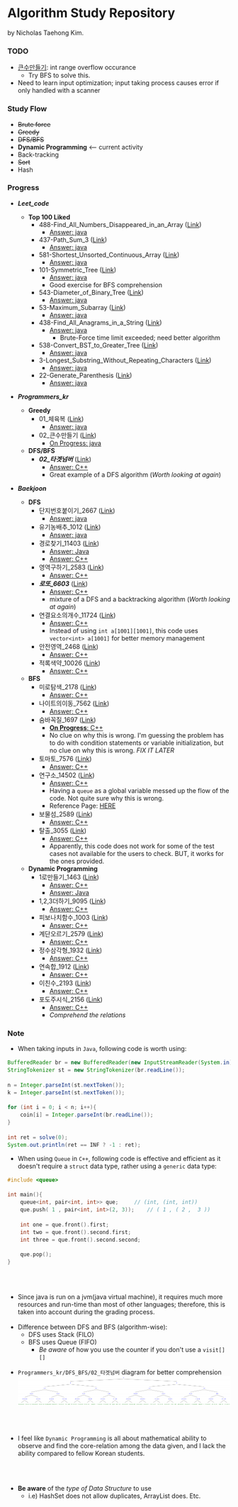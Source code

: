 # Algorithm Study Repository

by Nicholas Taehong Kim.

### TODO

- [큰수만들기](https://github.com/rlaxoghd94/Algorithm_Study/blob/master/Programmers_kr/Greedy/02_%ED%81%B0%EC%88%98%EB%A7%8C%EB%93%A4%EA%B8%B0/Main.java): int range overflow occurance
	- Try BFS to solve this.
- Need to learn input optimization; input taking process causes error if only handled with a scanner

### Study Flow

- ~~Brute force~~
- ~~Greedy~~
- ~~DFS/BFS~~
- **Dynamic Programming** <-- current activity
- Back-tracking
- ~~Sort~~
- Hash

### Progress

- ***Leet_code***
	- **Top 100 Liked**
		- 488-Find_All_Numbers_Disappeared_in_an_Array ([Link](https://leetcode.com/problems/find-all-numbers-disappeared-in-an-array/))
			- [Answer: java](https://github.com/rlaxoghd94/Algorithm_Study/blob/master/Leet_code/Top_100_Liked/448.java)
		- 437-Path_Sum_3 ([Link](https://leetcode.com/problems/path-sum-iii/))
			- [Answer: java](https://github.com/rlaxoghd94/Algorithm_Study/blob/master/Leet_code/Top_100_Liked/437.java)
		- 581-Shortest_Unsorted_Continuous_Array ([Link](https://leetcode.com/problems/shortest-unsorted-continuous-subarray/))
			- [Answer: java](https://github.com/rlaxoghd94/Algorithm_Study/blob/master/Leet_code/Top_100_Liked/581.java)
		- 101-Symmetric_Tree ([Link](https://leetcode.com/problems/symmetric-tree/))
			- [Answer: java](https://github.com/rlaxoghd94/Algorithm_Study/blob/master/Leet_code/Top_100_Liked/101.java)
			- Good exercise for BFS comprehension
		- 543-Diameter_of_Binary_Tree ([Link](https://leetcode.com/problems/diameter-of-binary-tree/))
			- [Answer: java](https://github.com/rlaxoghd94/Algorithm_Study/blob/master/Leet_code/Top_100_Liked/543.java)
		- 53-Maximum_Subarray ([Link](https://leetcode.com/problems/maximum-subarray/))
			- [Answer: java](https://github.com/rlaxoghd94/Algorithm_Study/blob/master/Leet_code/Top_100_Liked/53.java)
		- 438-Find_All_Anagrams_in_a_String ([Link](https://leetcode.com/problems/find-all-anagrams-in-a-string/))
			- [Answer: java](https://github.com/rlaxoghd94/Algorithm_Study/blob/master/Leet_code/Top_100_Liked/438.java)
				- Brute-Force time limit exceeded; need better algorithm
		- 538-Convert_BST_to_Greater_Tree ([Link](https://leetcode.com/problems/convert-bst-to-greater-tree/))
			- [Answer: java](https://github.com/rlaxoghd94/Algorithm_Study/blob/master/Leet_code/Top_100_Liked/538.java)
		- 3-Longest_Substring_Without_Repeating_Characters ([Link](https://leetcode.com/problems/longest-substring-without-repeating-characters/))
			- [Answer: java](https://github.com/rlaxoghd94/Algorithm_Study/blob/master/Leet_code/Top_100_Liked/Medium/3.java)
		- 22-Generate_Parenthesis ([Link](https://leetcode.com/problems/generate-parenthesis/))
			- [Answer: java](https://github.com/rlaxoghd94/Algorithm_Study/blob/master/Leet_code/Top_100_Liked/Medium/22.java)

- ***Programmers_kr***
	- **Greedy**
		- 01_체육복 ([Link](https://programmers.co.kr/learn/courses/30/lessons/42862))
			- [Answer: java](https://github.com/rlaxoghd94/Algorithm_Study/blob/master/Programmers_kr/Greedy/01_%EC%B2%B4%EC%9C%A1%EB%B3%B5/Main.java)
		- 02_큰수만들기 ([Link](https://programmers.co.kr/learn/courses/30/lessons/42883))
			- [On Progress: java](https://github.com/rlaxoghd94/Algorithm_Study/blob/master/Programmers_kr/Greedy/02_%ED%81%B0%EC%88%98%EB%A7%8C%EB%93%A4%EA%B8%B0/Main.java)
	- **DFS/BFS**
		- ***02_타겟넘버*** ([Link](https://programmers.co.kr/learn/courses/30/lessons/43165))
			- [Answer: C++](https://github.com/rlaxoghd94/Algorithm_Study/blob/master/Programmers_kr/DFS_BFS/02_%ED%83%80%EA%B2%9F%EB%84%98%EB%B2%84/Main.cpp)
			- Great example of a DFS algorithm (*Worth looking at again*)

- ***Baekjoon***
	- **DFS**
		- 단지번호붙이기_2667 ([Link](https://www.acmicpc.net/problem/2667))
			- [Answer: java](https://github.com/rlaxoghd94/Algorithm_Study/blob/master/Baekjoon/DFS/2667.java)
		- 유기농배추_1012 ([Link](https://www.acmicpc.net/problem/1012))
			- [Answer: java](https://github.com/rlaxoghd94/Algorithm_Study/blob/master/Baekjoon/DFS/1012.java)
		- 경로찾기_11403 ([Link](https://www.acmicpc.net/problem/11403))
			- [Answer: Java](https://github.com/rlaxoghd94/Algorithm_Study/blob/master/Baekjoon/DFS/11403.java)
			- [Answer: C++](https://github.com/rlaxoghd94/Algorithm_Study/blob/master/Baekjoon/DFS/11403.cpp)
		- 영역구하기_2583 ([Link](https://www.acmicpc.net/problem/2583))
			- [Answer: C++](https://github.com/rlaxoghd94/Algorithm_Study/blob/master/Baekjoon/DFS/2583.cpp)
		- ***로또_6603*** ([Link](https://www.acmicpc.net/problem/6603))
			- [Answer: C++](https://github.com/rlaxoghd94/Algorithm_Study/blob/master/Baekjoon/DFS/6603.cpp)
			- mixture of a DFS and a backtracking algorithm (*Worth looking at again*)
		- 연결요소의개수_11724 ([Link](https://www.acmicpc.net/problem/11724))
			- [Answer: C++](https://github.com/rlaxoghd94/Algorithm_Study/blob/master/Baekjoon/DFS/11724.cpp)
			- Instead of using `int a[1001][1001]`, this code uses `vector<int> a[1001]` for better memory management
		- 안전영역_2468 ([Link](https://www.acmicpc.net/problem/2468))
			- [Answer: C++](https://github.com/rlaxoghd94/Algorithm_Study/blob/master/Baekjoon/DFS/2468.cpp)
		- 적록색약_10026 ([Link](https://www.acmicpc.net/problem/10026))
			- [Answer: C++](https://github.com/rlaxoghd94/Algorithm_Study/blob/master/Baekjoon/DFS/10026.cpp)
	- **BFS**
		- 미로탐색_2178 ([Link](https://www.acmicpc.net/problem/2178))
			- [Answer: C++](https://github.com/rlaxoghd94/Algorithm_Study/blob/master/Baekjoon/BFS/2178.cpp)
		- 나이트의이동_7562 ([Link](https://www.acmicpc.net/problem/7562))
			- [Answer: C++](https://github.com/rlaxoghd94/Algorithm_Study/blob/master/Baekjoon/BFS/7562.cpp)
		- 숨바꼭질_1697 ([Link](https://www.acmicpc.net/problem/1697))
			- [**On Progress**: C++](https://github.com/rlaxoghd94/Algorithm_Study/blob/master/Baekjoon/BFS/1697.cpp)
			- No clue on why this is wrong. I'm guessing the problem has to do with condition statements or variable initialization, but no clue on why this is wrong. *FIX IT LATER*
		- 토마토_7576 ([Link](https://www.acmicpc.net/problem/7576))
			- [Answer: C++](https://github.com/rlaxoghd94/Algorithm_Study/blob/master/Baekjoon/BFS/7576.cpp)
		- 연구소_14502 ([Link](https://www.acmicpc.net/problem/14502))
			- [Answer: C++](https://github.com/rlaxoghd94/Algorithm_Study/blob/master/Baekjoon/BFS/14502.cpp)
			- Having a `queue` as a global variable messed up the flow of the code. Not quite sure why this is wrong.
			- Reference Page: [HERE](https://wjdgus2951.tistory.com/80)
		- 보물섬_2589 ([Link](https://www.acmicpc.net/problem/2589))
			- [Answer: C++](https://github.com/rlaxoghd94/Algorithm_Study/blob/master/Baekjoon/BFS/2589.cpp)
		- 탈출_3055 ([Link](https://www.acmicpc.net/problem/3055))
			- [Answer: C++](https://github.com/rlaxoghd94/Algorithm_Study/blob/master/Baekjoon/BFS/3055.cpp)
			- Apparently, this code does not work for some of the test cases not available for the users to check. BUT, it works for the ones provided.
	- **Dynamic Programming**
		- 1로만들기_1463 ([Link](https://www.acmicpc.net/problem/1463))
			- [Answer: C++](https://github.com/rlaxoghd94/Algorithm_Study/blob/master/Baekjoon/DP/1463.cpp)
			- [Answer: Java](https://github.com/rlaxoghd94/Algorithm_Study/blob/master/Baekjoon/DP/1463.java)
		- 1,2,3더하기_9095 ([Link](https://www.acmicpc.net/problem/9095))
			- [Answer: C++](https://github.com/rlaxoghd94/Algorithm_Study/blob/master/Baekjoon/DP/9095.cpp)
		- 피보나치함수_1003 ([Link](https://www.acmicpc.net/problem/1003))
			- [Answer: C++](https://github.com/rlaxoghd94/Algorithm_Study/blob/master/Baekjoon/DP/1003.cpp)
		- 계단오르기_2579 ([Link](https://www.acmicpc.net/problem/2579))
			- [Answer: C++](https://github.com/rlaxoghd94/Algorithm_Study/blob/master/Baekjoon/DP/2579.cpp)
		- 정수삼각형_1932 ([Link](https://www.acmicpc.net/problem/1932))
			- [Answer: C++](https://github.com/rlaxoghd94/Algorithm_Study/blob/master/Baekjoon/DP/1932.cpp)
		- 연속합_1912 ([Link](https://www.acmicpc.net/problem/1912))
			- [Answer: C++](https://github.com/rlaxoghd94/Algorithm_Study/blob/master/Baekjoon/DP/1912.cpp)
		- 이친수_2193 ([Link](https://www.acmicpc.net/problem/2193))
			- [Answer: C++](https://github.com/rlaxoghd94/Algorithm_Study/blob/master/Baekjoon/DP/2193.cpp)
		- 포도주시식_2156 ([Link](https://www.acmicpc.net/problem/2156))
			- [Answer: C++](https://github.com/rlaxoghd94/Algorithm_Study/blob/master/Baekjoon/DP/2156.cpp)
			- *Comprehend the relations*

### Note

- When taking inputs in `Java`, following code is worth using:
```java
BufferedReader br = new BufferedReader(new InputStreamReader(System.in));
StringTokenizer st = new StringTokenizer(br.readLine());

n = Integer.parseInt(st.nextToken());
k = Integer.parseInt(st.nextToken());

for (int i = 0; i < n; i++){
	coin[i] = Integer.parseInt(br.readLine());
}

int ret = solve(0);
System.out.println(ret == INF ? -1 : ret);
```
- When using `Queue` in `C++`, following code is effective and efficient as it doesn't require a `struct` data type, rather using a `generic` data type:
```cpp
#include <queue>

int main(){
	queue<int, pair<int, int>> que;		// (int, (int, int))
	que.push( 1 , pair<int, int>(2, 3));	// ( 1 , ( 2 ,  3 ))

	int one = que.front().first;
	int two = que.front().second.first;
	int three = que.front().second.second;

	que.pop();
}
```

<br></br>
- Since java is run on a jvm(java virtual machine), it requires much more resources and run-time than most of other languages; therefore, this is taken into account during the grading process.
<br></br>
 - Difference between DFS and BFS (algorithm-wise):
	- DFS uses Stack (FILO)
	- BFS uses Queue (FIFO)
		- *Be aware* of how you use the counter if you don't use a `visit[][]`
<br></br>
 - `Programmers_kr/DFS_BFS/02_타겟넘버` diagram for better comprehension
 ![alt text](https://github.com/rlaxoghd94/Algorithm_Study/blob/master/Programmers_kr/DFS_BFS/02_%ED%83%80%EA%B2%9F%EB%84%98%EB%B2%84/target_number-diagram.png "Programmers_kr/DFS_BFS/02_타겟넘버 diagram")

<br></br>
- I feel like `Dynamic Programming` is all about mathematical ability to observe and find the core-relation among the data given, and I lack the ability compared to fellow Korean students.


<br></br>
- **Be aware** of the *type of Data Structure* to use
	- i.e) HashSet does not allow duplicates, ArrayList does. Etc.
